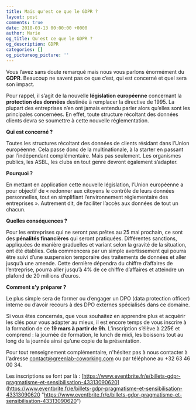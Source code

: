 ```yaml
---
title: Mais qu'est ce que le GDPR ?
layout: post
comments: true
date: 2018-03-13 00:00:00 +0000
author: Marie
og_title: Qu'est ce que le GDPR ?
og_description: GDPR
categories: []
og_pictureog_picture: ''
---
```

Vous l’avez sans doute remarqué mais nous vous parlons énormément du **GDPR**. Beaucoup ne savent pas ce que c’est, qui est concerné et quel sera son impact.

Pour rappel, il s’agit de la nouvelle **législation européenne** concernant la **protection des données** destinée à remplacer la directive de 1995. La plupart des entreprises n’en ont jamais entendu parler alors qu’elles sont les principales concernées. En effet, toute structure récoltant des données clients devra se soumettre à cette nouvelle réglementation. 

**Qui est concerné ?** 

Toutes les structures récoltant des données de clients résidant dans l’Union européenne. Cela passe donc de la multinationale, à la starter en passant par l’indépendant complémentaire. Mais pas seulement. Les organismes publics, les ASBL, les clubs en tout genre devront également s’adapter.

**Pourquoi ?** 

En mettant en application cette nouvelle législation, l’Union européenne a pour objectif de « redonner aux citoyens le contrôle de leurs données personnelles, tout en simplifiant l’environnement réglementaire des entreprises ». Autrement dit, de faciliter l’accès aux données de tout un chacun.

**Quelles conséquences ?** 

Pour les entreprises qui ne seront pas prêtes au 25 mai prochain, ce sont des **pénalités financières** qui seront pratiquées. Différentes sanctions, appliquées de manière graduelles et variant selon la gravité de la situation, ont été établies. Cela commencera par un simple avertissement qui pourra être suivi d’une suspension temporaire des traitements de données et aller jusqu’à une amende. Cette dernière dépendra du chiffre d’affaires de l’entreprise, pourra aller jusqu’à 4% de ce chiffre d’affaires et atteindre un plafond de 20 millions d’euros.

**Comment s’y préparer ?**

Le plus simple sera de former ou d’engager un DPO (data protection officer) interne ou d’avoir recours à des DPO externes spécialisés dans ce domaine.

Si vous êtes concernés, que vous souhaitez en apprendre plus et acquérir les clés pour vous adapter au mieux, il est encore temps de vous inscrire à la formation de ce **19 mars à partir de 9h**. L’inscription s’élève à 225€ et comprend : la journée de formation, le lunch de midi, les boissons tout au long de la journée ainsi qu’une copie de la présentation. 

Pour tout renseignement complémentaire, n'hésitez pas à nous contacter à l'adresse [contact@greenlab-coworking.com](contact@greenlab-coworking.com) ou par téléphone au +32 63 46 00 34. 

Les inscriptions se font par là : [https://www.eventbrite.fr/e/billets-gdpr-pragmatisme-et-sensibilisation-43313090620](https://www.eventbrite.fr/e/billets-gdpr-pragmatisme-et-sensibilisation-43313090620 "https://www.eventbrite.fr/e/billets-gdpr-pragmatisme-et-sensibilisation-43313090620")